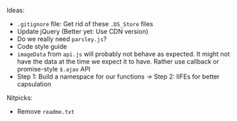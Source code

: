 Ideas:
- `.gitignore` file: Get rid of these `.DS_Store` files
- Update jQuery (Better yet: Use CDN version)
- Do we really need `parsley.js`?
- Code style guide
- `imageData` from `api.js` will probably not behave as expected. It might not have the data at the time we expect it to have. Rather use callback or promise-style `$.ajax` API
- Step 1: Build a namespace for our functions -> Step 2: IIFEs for better capsulation

Nitpicks:
- Remove `readme.txt`
